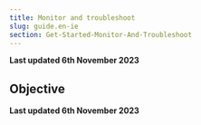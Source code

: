 ```yaml
---
title: Monitor and troubleshoot
slug: guide.en-ie
section: Get-Started-Monitor-And-Troubleshoot
---
```


**Last updated 6th November 2023**



## Objective  

**Last updated 6th November 2023**

